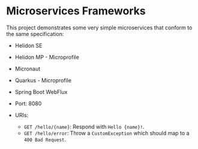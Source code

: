 # Microservices Frameworks #

This project demonstrates some very simple microservices that conform to the same specification:

* Helidon SE
* Helidon MP - Microprofile
* Micronaut
* Quarkus - Microprofile
* Spring Boot WebFlux

* Port: 8080
* URIs:
  * `GET /hello/{name}`: Respond with `Hello {name}!`.
  * `GET /hello/error`: Throw a `CustomException` which should map to a `400 Bad Request`.
